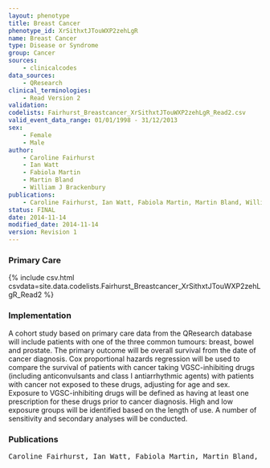 ```yaml
---
layout: phenotype
title: Breast Cancer
phenotype_id: XrSithxtJTouWXP2zehLgR
name: Breast Cancer
type: Disease or Syndrome
group: Cancer
sources: 
    - clinicalcodes
data_sources:
    - QResearch
clinical_terminologies:
    - Read Version 2
validation:
codelists: Fairhurst_Breastcancer_XrSithxtJTouWXP2zehLgR_Read2.csv
valid_event_data_range: 01/01/1998 - 31/12/2013
sex:
    - Female
    - Male
author:
    - Caroline Fairhurst
    - Ian Watt
    - Fabiola Martin
    - Martin Bland
    - William J Brackenbury   
publications:
    - Caroline Fairhurst, Ian Watt, Fabiola Martin, Martin Bland, William J Brackenburry, Exposure to sodium channel-inhibiting drugs and cancer survival protocol for a cohort study using the QResearch primary care database. BMJ Open, 4:e006604 2014.
status: FINAL
date: 2014-11-14
modified_date: 2014-11-14
version: Revision 1
---
```


### Primary Care

{% include csv.html csvdata=site.data.codelists.Fairhurst_Breastcancer_XrSithxtJTouWXP2zehLgR_Read2 %}

### Implementation

A cohort study based on primary care data from the QResearch database will include patients with one of the three common tumours: breast, bowel and prostate. The primary outcome will be overall survival from the date of cancer diagnosis. Cox proportional hazards regression will be used to compare the survival of patients with cancer taking VGSC-inhibiting drugs (including anticonvulsants and class I antiarrhythmic agents) with patients with cancer not exposed to these drugs, adjusting for age and sex. Exposure to VGSC-inhibiting drugs will be defined as having at least one prescription for these drugs prior to cancer diagnosis. High and low exposure groups will be identified based on the length of use. A number of sensitivity and secondary analyses will be conducted. 

### Publications

<pre>
Caroline Fairhurst, Ian Watt, Fabiola Martin, Martin Bland, William J Brackenburry, Exposure to sodium channel-inhibiting drugs and cancer survival protocol for a cohort study using the QResearch primary care database. BMJ Open, 4:e006604 2014.
</pre>
